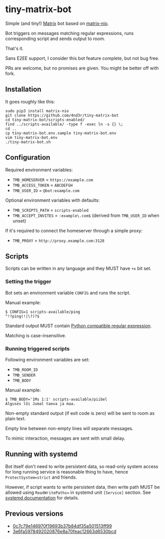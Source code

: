 # tiny-matrix-bot

Simple (and tiny!) [Matrix](https://matrix.org) bot based on [matrix-nio](https://github.com/poljar/matrix-nio).

Bot triggers on messages matching regular expressions, runs corresponding script and sends output to room.

That's it.

Sans E2EE support, I consider this bot feature complete, but not bug free.

PRs are welcome, but no promises are given. You might be better off with fork.

## Installation

It goes roughly like this:

```
sudo pip3 install matrix-nio
git clone https://github.com/4nd3r/tiny-matrix-bot
cd tiny-matrix-bot/scripts-enabled/
find ../scripts-available/ -type f -exec ln -s {} \;
cd ..
cp tiny-matrix-bot.env.sample tiny-matrix-bot.env
vim tiny-matrix-bot.env
./tiny-matrix-bot.sh
```

## Configuration

Required environment variables:

* `TMB_HOMESERVER` = `https://example.com`
* `TMB_ACCESS_TOKEN` = `ABCDEFGH`
* `TMB_USER_ID` = `@bot:example.com`

Optional environment variables with defaults:

* `TMB_SCRIPTS_PATH` = `scripts-enabled`
* `TMB_ACCEPT_INVITES` = `:example\.com$` (derived from `TMB_USER_ID` when unset)

If it's required to connect the homeserver through a simple proxy:

* `TMB_PROXY` = `http://proxy.example.com:3128`

## Scripts

Scripts can be written in any language and they MUST have `+x` bit set.

### Setting the trigger

Bot sets an environment variable `CONFIG` and runs the script.

Manual example:

```
$ CONFIG=1 scripts-available/ping
^!?ping(!|\?)?$
```

Standard output MUST contain [Python compatible regular expression](https://docs.python.org/3.7/library/re.html#regular-expression-syntax).

Matching is case-insensitive.

### Running triggered scripts

Following environment variables are set:

* `TMB_ROOM_ID`
* `TMB_SENDER`
* `TMB_BODY`

Manual example:

```
$ TMB_BODY='1Ms 1:1' scripts-available/piibel 
Alguses lõi Jumal taeva ja maa.
```

Non-empty standard output (if exit code is zero) will be sent to room as plain text.

Empty line between non-empty lines will separate messages.

To mimic interaction, messages are sent with small delay.

## Running with systemd

Bot itself don't need to write persistent data, so read-only system access for
long running service is reasonable thing to have, hence `ProtectSystem=strict`
and friends.

However, if script wants to write persistent data, then write path MUST be
allowed using `ReadWritePaths=` in systemd unit `[Service]` section. See
[systemd documentation](https://www.freedesktop.org/software/systemd/man/systemd.exec.html)
for details.

## Previous versions

* [0c7c79e146970f19693b37b84df35a501513ff99](https://github.com/4nd3r/tiny-matrix-bot/tree/0c7c79e146970f19693b37b84df35a501513ff99)
* [3e6fa5978492020876e8a70feac12663d6530bcd](https://github.com/4nd3r/tiny-matrix-bot/tree/3e6fa5978492020876e8a70feac12663d6530bcd)
